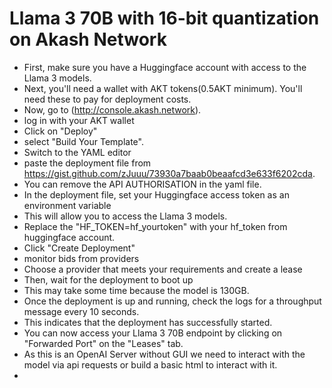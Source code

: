 #  Llama 3 70B with 16-bit quantization on Akash  Network
- First, make sure you have a  Huggingface account with access to the Llama 3 models.
- Next, you'll need a wallet with AKT tokens(0.5AKT minimum). You'll need these to pay for deployment  costs.
- Now, go to (http://console.akash.network).
- log in with your AKT wallet
- Click on "Deploy"
- select "Build Your Template".
- Switch to the YAML  editor
- paste the deployment file from https://gist.github.com/zJuuu/73930a7baab0beaafcd3e633f6202cda.
- You can remove the API AUTHORISATION in the yaml file.
- In the deployment file, set your Huggingface access token as an  environment variable
- This will allow you to access the Llama 3 models.
- Replace the "HF_TOKEN=hf_yourtoken" with your hf_token from huggingface account.
- Click "Create Deployment"
- monitor bids from providers
- Choose a provider that meets your requirements and create a lease
- Then, wait for the deployment to boot up 
- This may take some time because the model is 130GB.
- Once the deployment is up and running, check the logs for a  throughput message every 10 seconds.
- This indicates that the deployment  has successfully started.
- You can now access your Llama 3 70B endpoint  by clicking on "Forwarded Port" on the "Leases" tab.
- As this is an OpenAI Server without GUI we need to interact with the model via api requests or build a basic html to interact with it.
- 

